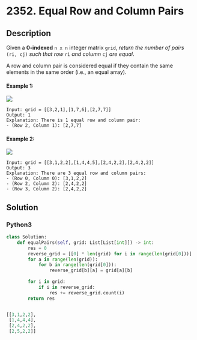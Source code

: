 # 2352. Equal Row and Column Pairs

## Description
Given a **0-indexed** `n x n` integer matrix `grid`, *return the number of pairs* `(ri, cj)` *such that row* `ri` *and column* `cj` *are equal*.

A row and column pair is considered equal if they contain the same elements in the same order (i.e., an equal array).

#### Example 1:
![](https://assets.leetcode.com/uploads/2022/06/01/ex1.jpg)
```
Input: grid = [[3,2,1],[1,7,6],[2,7,7]]
Output: 1
Explanation: There is 1 equal row and column pair:
- (Row 2, Column 1): [2,7,7]
```

#### Example 2:
![](https://assets.leetcode.com/uploads/2022/06/01/ex2.jpg)
```
Input: grid = [[3,1,2,2],[1,4,4,5],[2,4,2,2],[2,4,2,2]]
Output: 3
Explanation: There are 3 equal row and column pairs:
- (Row 0, Column 0): [3,1,2,2]
- (Row 2, Column 2): [2,4,2,2]
- (Row 3, Column 2): [2,4,2,2]
```


## Solution

### Python3
```python
class Solution:
    def equalPairs(self, grid: List[List[int]]) -> int:
        res = 0
        reverse_grid = [[0] * len(grid) for i in range(len(grid[0]))]
        for a in range(len(grid)): 
            for b in range(len(grid[0])): 
                reverse_grid[b][a] = grid[a][b]
        
        for i in grid:
            if i in reverse_grid:
                res += reverse_grid.count(i)
        return res


[[3,1,2,2],
 [1,4,4,4],
 [2,4,2,2],
 [2,5,2,2]]
```